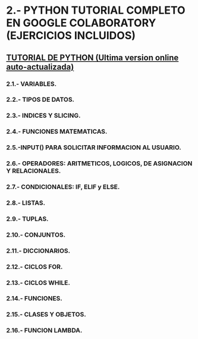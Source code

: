 # 2.- PYTHON TUTORIAL COMPLETO EN GOOGLE COLABORATORY (EJERCICIOS INCLUIDOS)

## [TUTORIAL DE PYTHON (Ultima version online auto-actualizada)](https://colab.research.google.com/drive/1HDTb-On525tE0M5POKlMTcG5MJ56Wvk5)


### 2.1.- VARIABLES.

### 2.2.- TIPOS DE DATOS.

### 2.3.- INDICES Y SLICING.

### 2.4.- FUNCIONES MATEMATICAS.

### 2.5.-INPUT() PARA SOLICITAR INFORMACION AL USUARIO.

### 2.6.- OPERADORES: ARITMETICOS, LOGICOS, DE ASIGNACION Y RELACIONALES.

### 2.7.- CONDICIONALES: IF, ELIF y ELSE.

### 2.8.- LISTAS.

### 2.9.- TUPLAS.

### 2.10.- CONJUNTOS.

### 2.11.- DICCIONARIOS.

### 2.12.- CICLOS FOR.

### 2.13.- CICLOS WHILE.

### 2.14.- FUNCIONES.

### 2.15.- CLASES Y OBJETOS.

### 2.16.- FUNCION LAMBDA.

